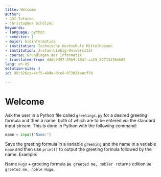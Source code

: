 ```yaml
---
title: Welcome
author:
- GDI-Tutoren
- Christopher Schölzel
keywords:
- language: python
- semester: 1
- major: bioinformatics
- institution: Technische Hochschule Mittelhessen
- institution: Justus-Liebig-Universität
- course: Grundlagen der Informatik
- translated-from: dddc9d97-89b9-484f-aa13-32711436eb08
lang: en-US
solution-size: 4
id: 99c326ca-4cf5-48de-8ce8-073824aecf78

---
```

# Welcome

Ask the user in a Python file called `greetings.py` for a desired greeting formula and then a name, both of which are to be entered via the standard input stream.
This is done in Python with the following command:

```python
name = input("Name:")
```

Save the greeting formula in a variable `greening` and the name in a variable `name` and then use `print()` to output the greeting formula followed by the name. Example:

Name `Hugo` + greeting formula `Be greeted me, nobler ` returns edition `Be greeted me, noble Hugo`.
